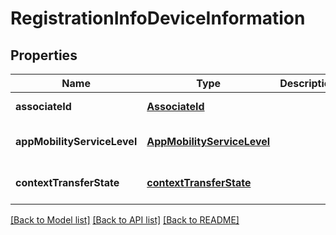 # RegistrationInfoDeviceInformation
## Properties

Name | Type | Description | Notes
------------ | ------------- | ------------- | -------------
**associateId** | [**AssociateId**](AssociateId.md) |  | [default to null]
**appMobilityServiceLevel** | [**AppMobilityServiceLevel**](AppMobilityServiceLevel.md) |  | [optional] [default to null]
**contextTransferState** | [**contextTransferState**](contextTransferState.md) |  | [optional] [default to null]

[[Back to Model list]](../README.md#documentation-for-models) [[Back to API list]](../README.md#documentation-for-api-endpoints) [[Back to README]](../README.md)

